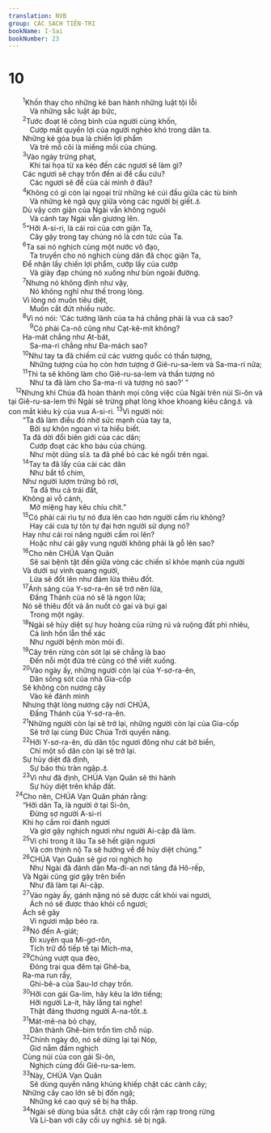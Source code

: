 ```yaml
---
translation: NVB
group: CÁC SÁCH TIÊN-TRI
bookName: I-Sai 
bookNumber: 23
---
```


<div class="title"><h1>10</h1></div>
<span class="verse es_10_1">  <sup>1</sup>Khốn thay cho những kẻ ban hành những luật tội lỗi <br/>   Và những sắc luật áp bức, <br/></span>
<span class="verse es_10_2">  <sup>2</sup>Tước đoạt lẽ công bình của người cùng khốn, <br/>   Cướp mất quyền lợi của người nghèo khó trong dân ta. <br/>  Những kẻ góa bụa là chiến lợi phẩm <br/>   Và trẻ mồ côi là miếng mồi của chúng. <br/></span>
<span class="verse es_10_3">  <sup>3</sup>Vào ngày trừng phạt, <br/>   Khi tai họa từ xa kéo đến các ngươi sẽ làm gì? <br/>  Các ngươi sẽ chạy trốn đến ai để cầu cứu? <br/>   Các ngươi sẽ để của cải mình ở đâu? <br/></span>
<span class="verse es_10_4">  <sup>4</sup>Không có gì còn lại ngoại trừ những kẻ cúi đầu giữa các tù binh <br/>   Và những kẻ ngã quỵ giữa vòng các người bị giết.<a data-toggle="tooltip" data-placement="bottom" title="Ctd: để không phải cúi đầu giữa các tù binh hay ngã giữa vòng các người bị giết?">⚓</a><br/>  Dù vậy cơn giận của Ngài vẫn không nguôi <br/>   Và cánh tay Ngài vẫn giương lên. <br/></span>
<span class="verse es_10_5">  <sup>5</sup>“Hỡi A-si-ri, là cái roi của cơn giận Ta, <br/>   Cây gậy trong tay chúng nó là cơn tức của Ta. <br/></span>
<span class="verse es_10_6">  <sup>6</sup>Ta sai nó nghịch cùng một nước vô đạo, <br/>   Ta truyền cho nó nghịch cùng dân đã chọc giận Ta, <br/>  Để nhận lấy chiến lợi phẩm, cướp lấy của cướp <br/>   Và giày đạp chúng nó xuống như bùn ngoài đường. <br/></span>
<span class="verse es_10_7">  <sup>7</sup>Nhưng nó không định như vậy, <br/>   Nó không nghĩ như thế trong lòng. <br/>  Vì lòng nó muốn tiêu diệt, <br/>   Muốn cắt đứt nhiều nước. <br/></span>
<span class="verse es_10_8">  <sup>8</sup>Vì nó nói: ‘Các tướng lãnh của ta há chẳng phải là vua cả sao? <br/></span>
<span class="verse es_10_9">   <sup>9</sup>Có phải Ca-nô cũng như Cạt-kê-mít không? <br/>  Ha-mát chẳng như Ạt-bát, <br/>   Sa-ma-ri chẳng như Đa-mách sao? <br/></span>
<span class="verse es_10_10">  <sup>10</sup>Như tay ta đã chiếm cứ các vương quốc có thần tượng, <br/>   Những tượng của họ còn hơn tượng ở Giê-ru-sa-lem và Sa-ma-ri nữa; <br/></span>
<span class="verse es_10_11">  <sup>11</sup>Thì ta sẽ không làm cho Giê-ru-sa-lem và thần tượng nó <br/>   Như ta đã làm cho Sa-ma-ri và tượng nó sao?’ ” <br/></span>
<span class="verse es_10_12"> <sup>12</sup>Nhưng khi Chúa đã hoàn thành mọi công việc của Ngài trên núi Si-ôn và tại Giê-ru-sa-lem thì Ngài sẽ trừng phạt lòng khoe khoang kiêu căng<a data-toggle="tooltip" data-placement="bottom" title="Nt: bông trái">⚓</a> và con mắt kiêu kỳ của vua A-si-ri. </span>
<span class="verse es_10_13"><sup>13</sup>Vì người nói: <br/>  “Ta đã làm điều đó nhờ sức mạnh của tay ta, <br/>   Bởi sự khôn ngoan vì ta hiểu biết. <br/>  Ta đã dời đổi biên giới của các dân; <br/>   Cướp đoạt các kho báu của chúng. <br/>   Như một dũng sĩ<a data-toggle="tooltip" data-placement="bottom" title="Ctd: như con bò tót">⚓</a> ta đã phế bỏ các kẻ ngồi trên ngai. <br/></span>
<span class="verse es_10_14">  <sup>14</sup>Tay ta đã lấy của cải các dân <br/>   Như bắt tổ chim, <br/>  Như người lượm trứng bỏ rơi, <br/>   Ta đã thu cả trái đất, <br/>  Không ai vỗ cánh, <br/>   Mở miệng hay kêu chíu chít.” <br/></span>
<span class="verse es_10_15">  <sup>15</sup>Có phải cái rìu tự nó đưa lên cao hơn người cầm rìu không? <br/>   Hay cái cưa tự tôn tự đại hơn người sử dụng nó? <br/>  Hay như cái roi nâng người cầm roi lên? <br/>   Hoặc như cái gậy vung người không phải là gỗ lên sao? <br/></span>
<span class="verse es_10_16">  <sup>16</sup>Cho nên CHÚA Vạn Quân <br/>   Sẽ sai bệnh tật đến giữa vòng các chiến sĩ khỏe mạnh của người <br/>  Và dưới sự vinh quang người, <br/>   Lửa sẽ đốt lên như đám lửa thiêu đốt. <br/></span>
<span class="verse es_10_17">  <sup>17</sup>Ánh sáng của Y-sơ-ra-ên sẽ trở nên lửa, <br/>   Đấng Thánh của nó sẽ là ngọn lửa; <br/>  Nó sẽ thiêu đốt và ăn nuốt cỏ gai và bụi gai <br/>   Trong một ngày. <br/></span>
<span class="verse es_10_18">  <sup>18</sup>Ngài sẽ hủy diệt sự huy hoàng của rừng rú và ruộng đất phì nhiêu, <br/>   Cả linh hồn lẫn thể xác <br/>   Như người bệnh mòn mỏi đi. <br/></span>
<span class="verse es_10_19">  <sup>19</sup>Cây trên rừng còn sót lại sẽ chẳng là bao <br/>   Đến nỗi một đứa trẻ cũng có thể viết xuống. <br/></span>
<span class="verse es_10_20">  <sup>20</sup>Vào ngày ấy, những người còn lại của Y-sơ-ra-ên, <br/>   Dân sống sót của nhà Gia-cốp <br/>  Sẽ không còn nương cậy <br/>   Vào kẻ đánh mình <br/>  Nhưng thật lòng nương cậy nơi CHÚA, <br/>   Đấng Thánh của Y-sơ-ra-ên. <br/></span>
<span class="verse es_10_21">  <sup>21</sup>Những người còn lại sẽ trở lại, những người còn lại của Gia-cốp <br/>   Sẽ trở lại cùng Đức Chúa Trời quyền năng. <br/></span>
<span class="verse es_10_22">  <sup>22</sup>Hỡi Y-sơ-ra-ên, dù dân tộc ngươi đông như cát bờ biển, <br/>   Chỉ một số dân còn lại sẽ trở lại. <br/>  Sự hủy diệt đã định, <br/>   Sự báo thù tràn ngập.<a data-toggle="tooltip" data-placement="bottom" title="Nt: tràn ngập công chính">⚓</a><br/></span>
<span class="verse es_10_23">  <sup>23</sup>Vì như đã định, CHÚA Vạn Quân sẽ thi hành <br/>   Sự hủy diệt trên khắp đất. <br/></span>
<span class="verse es_10_24"> <sup>24</sup>Cho nên, CHÚA Vạn Quân phán rằng: <br/>  “Hỡi dân Ta, là người ở tại Si-ôn, <br/>   Đừng sợ người A-si-ri <br/>  Khi họ cầm roi đánh ngươi <br/>   Và giơ gậy nghịch ngươi như người Ai-cập đã làm. <br/></span>
<span class="verse es_10_25">  <sup>25</sup>Vì chỉ trong ít lâu Ta sẽ hết giận ngươi <br/>   Và cơn thịnh nộ Ta sẽ hướng về để hủy diệt chúng.” <br/></span>
<span class="verse es_10_26">  <sup>26</sup>CHÚA Vạn Quân sẽ giơ roi nghịch họ <br/>   Như Ngài đã đánh dân Ma-đi-an nơi tảng đá Hô-rếp, <br/>  Và Ngài cũng giơ gậy trên biển <br/>   Như đã làm tại Ai-cập. <br/></span>
<span class="verse es_10_27">  <sup>27</sup>Vào ngày ấy, gánh nặng nó sẽ được cất khỏi vai ngươi, <br/>   Ách nó sẽ được tháo khỏi cổ ngươi; <br/>  Ách sẽ gãy <br/>   Vì ngươi mập béo ra. <br/></span>
<span class="verse es_10_28">  <sup>28</sup>Nó đến A-giát; <br/>   Đi xuyên qua Mi-gơ-rôn, <br/>   Tích trữ đồ tiếp tế tại Mích-ma, <br/></span>
<span class="verse es_10_29">  <sup>29</sup>Chúng vượt qua đèo, <br/>   Đóng trại qua đêm tại Ghê-ba, <br/>  Ra-ma run rẩy, <br/>   Ghi-bê-a của Sau-lơ chạy trốn. <br/></span>
<span class="verse es_10_30">  <sup>30</sup>Hỡi con gái Ga-lim, hãy kêu la lớn tiếng; <br/>   Hỡi người La-ít, hãy lắng tai nghe! <br/>   Thật đáng thương người A-na-tốt.<a data-toggle="tooltip" data-placement="bottom" title="LXX: sẽ lắng nghe; bản dịch Syr: hãy trả lời">⚓</a><br/></span>
<span class="verse es_10_31">  <sup>31</sup>Mát-mê-na bỏ chạy, <br/>   Dân thành Ghê-bim trốn tìm chỗ núp. <br/></span>
<span class="verse es_10_32">  <sup>32</sup>Chính ngày đó, nó sẽ dừng lại tại Nóp, <br/>   Giơ nắm đấm nghịch <br/>  Cùng núi của con gái Si-ôn, <br/>   Nghịch cùng đồi Giê-ru-sa-lem. <br/></span>
<span class="verse es_10_33">  <sup>33</sup>Này, CHÚA Vạn Quân <br/>   Sẽ dùng quyền năng khủng khiếp chặt các cành cây; <br/>  Những cây cao lớn sẽ bị đốn ngã; <br/>   Những kẻ cao quý sẽ bị hạ thấp. <br/></span>
<span class="verse es_10_34">  <sup>34</sup>Ngài sẽ dùng búa sắt<a data-toggle="tooltip" data-placement="bottom" title="Nt: sắt">⚓</a> chặt cây cối rậm rạp trong rừng <br/>   Và Li-ban với cây cối uy nghi<a data-toggle="tooltip" data-placement="bottom" title="Ctd: Li-ban bị ngã bởi Đấng uy nghi">⚓</a> sẽ bị ngã. <br/></span>
